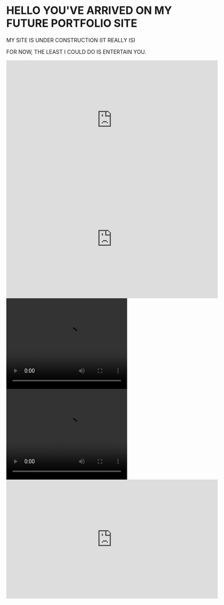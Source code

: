 # HELLO YOU'VE ARRIVED ON MY FUTURE PORTFOLIO SITE

MY SITE IS UNDER CONSTRUCTION (IT REALLY IS)

FOR NOW, THE LEAST I COULD DO IS ENTERTAIN YOU.

<iframe width="560" height="315" src="https://www.youtube.com/embed/hjynBSgUInc" title="YouTube video player" frameborder="0" allow="accelerometer; autoplay; clipboard-write; encrypted-media; gyroscope; picture-in-picture" allowfullscreen></iframe>

<iframe width="560" height="315" src="https://www.youtube.com/embed/0E15Mw7pjJw" title="YouTube video player" frameborder="0" allow="accelerometer; autoplay; clipboard-write; encrypted-media; gyroscope; picture-in-picture" allowfullscreen></iframe>

<video width="320" height="240" controls>
  <source src="https://cdn.discordapp.com/attachments/544146545797234688/928066156307316746/hoz9s71lbj981.mov" type="video/mov">
  <source src="https://cdn.discordapp.com/attachments/544146545797234688/928066156307316746/hoz9s71lbj981.mov" type="video/ogg">
  Your browser does not support the video tag.
</video>

<video width="320" height="240" controls>
  <source src="https://cdn.discordapp.com/attachments/839034380595757086/913111276190838825/Im_a_quiet_gorilla_.mp4" type="video/mp4">
  <source src="https://cdn.discordapp.com/attachments/839034380595757086/913111276190838825/Im_a_quiet_gorilla_.mp4" type="video/ogg">
  Your browser does not support the video tag.
</video>

<iframe width="560" height="315" src="https://www.youtube.com/embed/OnRhMQT1GWs" title="YouTube video player" frameborder="0" allow="accelerometer; autoplay; clipboard-write; encrypted-media; gyroscope; picture-in-picture" allowfullscreen></iframe>
